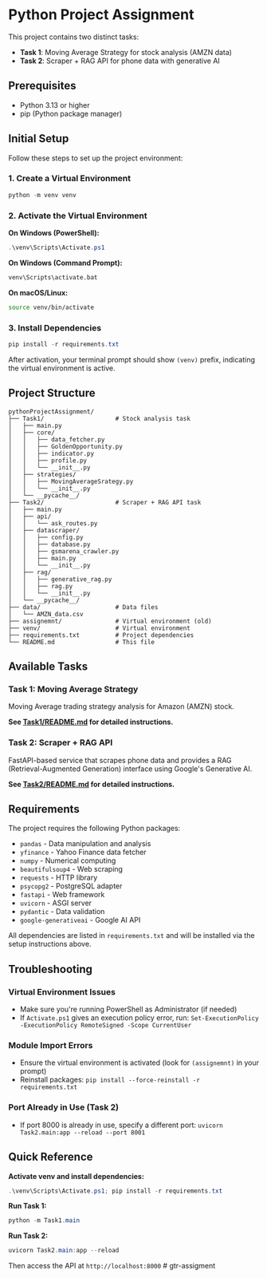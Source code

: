 # Python Project Assignment

This project contains two distinct tasks:
- **Task 1**: Moving Average Strategy for stock analysis (AMZN data)
- **Task 2**: Scraper + RAG API for phone data with generative AI

## Prerequisites

- Python 3.13 or higher
- pip (Python package manager)

## Initial Setup

Follow these steps to set up the project environment:

### 1. Create a Virtual Environment

```powershell
python -m venv venv
```

### 2. Activate the Virtual Environment

**On Windows (PowerShell):**
```powershell
.\venv\Scripts\Activate.ps1
```

**On Windows (Command Prompt):**
```cmd
venv\Scripts\activate.bat
```

**On macOS/Linux:**
```bash
source venv/bin/activate
```

### 3. Install Dependencies

```powershell
pip install -r requirements.txt
```

After activation, your terminal prompt should show `(venv)` prefix, indicating the virtual environment is active.

## Project Structure

```
pythonProjectAssignment/
├── Task1/                    # Stock analysis task
│   ├── main.py
│   ├── core/
│   │   ├── data_fetcher.py
│   │   ├── GoldenOpportunity.py
│   │   ├── indicator.py
│   │   ├── profile.py
│   │   └── __init__.py
│   ├── strategies/
│   │   ├── MovingAverageSrategy.py
│   │   └── __init__.py
│   └── __pycache__/
├── Task2/                    # Scraper + RAG API task
│   ├── main.py
│   ├── api/
│   │   └── ask_routes.py
│   ├── datascraper/
│   │   ├── config.py
│   │   ├── database.py
│   │   ├── gsmarena_crawler.py
│   │   ├── main.py
│   │   └── __init__.py
│   ├── rag/
│   │   ├── generative_rag.py
│   │   ├── rag.py
│   │   └── __init__.py
│   └── __pycache__/
├── data/                     # Data files
│   └── AMZN_data.csv
├── assignemnt/               # Virtual environment (old)
├── venv/                     # Virtual environment
├── requirements.txt          # Project dependencies
└── README.md                 # This file
```

## Available Tasks

### Task 1: Moving Average Strategy

Moving Average trading strategy analysis for Amazon (AMZN) stock.

**See [Task1/README.md](Task1/README.md) for detailed instructions.**

### Task 2: Scraper + RAG API

FastAPI-based service that scrapes phone data and provides a RAG (Retrieval-Augmented Generation) interface using Google's Generative AI.

**See [Task2/README.md](Task2/README.md) for detailed instructions.**

## Requirements

The project requires the following Python packages:

- `pandas` - Data manipulation and analysis
- `yfinance` - Yahoo Finance data fetcher
- `numpy` - Numerical computing
- `beautifulsoup4` - Web scraping
- `requests` - HTTP library
- `psycopg2` - PostgreSQL adapter
- `fastapi` - Web framework
- `uvicorn` - ASGI server
- `pydantic` - Data validation
- `google-generativeai` - Google AI API

All dependencies are listed in `requirements.txt` and will be installed via the setup instructions above.

## Troubleshooting

### Virtual Environment Issues
- Make sure you're running PowerShell as Administrator (if needed)
- If `Activate.ps1` gives an execution policy error, run: `Set-ExecutionPolicy -ExecutionPolicy RemoteSigned -Scope CurrentUser`

### Module Import Errors
- Ensure the virtual environment is activated (look for `(assignemnt)` in your prompt)
- Reinstall packages: `pip install --force-reinstall -r requirements.txt`

### Port Already in Use (Task 2)
- If port 8000 is already in use, specify a different port: `uvicorn Task2.main:app --reload --port 8001`

## Quick Reference

**Activate venv and install dependencies:**
```powershell
.\venv\Scripts\Activate.ps1; pip install -r requirements.txt
```

**Run Task 1:**
```powershell
python -m Task1.main
```

**Run Task 2:**
```powershell
uvicorn Task2.main:app --reload
```

Then access the API at `http://localhost:8000`
#   g t r - a s s i g m e n t  
 